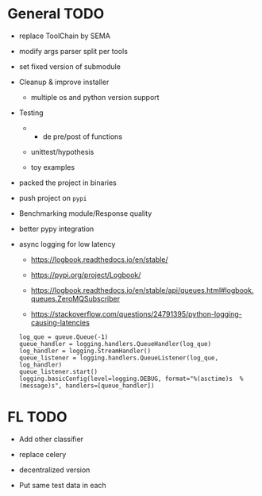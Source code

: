 # General TODO 

* replace ToolChain by SEMA

* modify args parser split per tools 

* set fixed version of submodule

* Cleanup & improve installer

    * multiple os and python version support

* Testing

    * + de pre/post of functions

    * unittest/hypothesis

    * toy examples

* packed the project in binaries

* push project on `pypi`

* Benchmarking module/Response quality

* better pypy integration

* async logging for low latency

    * https://logbook.readthedocs.io/en/stable/

    * https://pypi.org/project/Logbook/

    * https://logbook.readthedocs.io/en/stable/api/queues.html#logbook.queues.ZeroMQSubscriber

    * https://stackoverflow.com/questions/24791395/python-logging-causing-latencies

    ```
    log_que = queue.Queue(-1)
    queue_handler = logging.handlers.QueueHandler(log_que)
    log_handler = logging.StreamHandler()
    queue_listener = logging.handlers.QueueListener(log_que, log_handler)
    queue_listener.start()
    logging.basicConfig(level=logging.DEBUG, format="%(asctime)s  %(message)s", handlers=[queue_handler])
    ```

# FL TODO 

* Add other classifier

* replace celery

* decentralized version

* Put same test data in each 